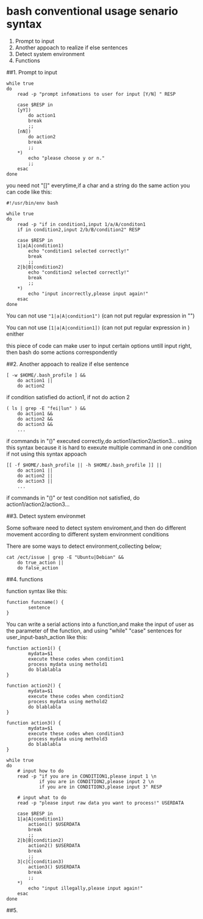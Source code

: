 # bash conventional usage senario syntax 

1. Prompt to input
2. Another appoach to realize if else sentences
3. Detect system environment
4. Functions

##1. Prompt to input

```
while true
do
	read -p "prompt infomations to user for input [Y/N] " RESP

	case $RESP in
	[yY])
		do action1
		break
		;;
	[nN])
		do action2
		break
		;;
	*)
		echo "please choose y or n."
		;;
	esac
done
```

you need not "[]" everytime,if a char and a string do the same action you can 
code like this:

```
#!/usr/bin/env bash

while true
do
	read -p "if in condition1,input 1/a/A/conditon1 
	if in condition2,input 2/b/B/condition2" RESP

	case $RESP in
	1|a|A|condition1)
		echo "condition1 selected correctly!"
		break
		;;
	2|b|B|condition2)
		echo "condition2 selected correctly!"
		break
		;;
	*)
		echo "input incorrectly,please input again!"
	esac
done
```

You can not use `"1|a|A|condition1")` (can not put regular expression in "")

You can not use `[1|a|A|condition1])` (can not put regular expression in ) enither

this piece of code can make user to input certain options untill input right, then bash
do some actions correspondently

##2. Another appoach to realize if else sentence

```
[ -w $HOME/.bash_profile ] &&
	do action1 ||
	do action2
```
if condition satisfied do action1, if not do action 2

```
( ls | grep -E "fei|lun" ) &&
	do action1 &&
	do action2 &&
	do action3 &&
	...
```
if commands in "()" executed correctly,do action1/action2/action3...
using this syntax because it is hard to exexute multiple command in one condition if
not using this syntax appoach

```
[[ -f $HOME/.bash_profile || -h $HOME/.bash_profile ]] ||
	do action1 ||
	do action2 ||
	do action3 ||
	...
```

if commands in "()" or test condition not satisfied, do action1/action2/action3...

##3. Detect system environmet

Some software need to detect system enviroment,and then do different movement according
to different system environment conditions

There are some ways to detect environment,collecting below;

```
cat /ect/issue | grep -E "Ubuntu|Debian" &&
	do true_action ||
	do false_action
```




##4. functions

function syntax like this:

```
function funcname() {
		sentence
}
```

You can write a serial actions into a function,and make the input of user as the 
parameter of the function, and using "while" "case" sentences for user_input-bash_action
like this:

```
function action1() {
		mydata=$1
		execute these codes when condition1
		process mydata using methold1
		do blablabla
}

function action2() {
		mydata=$1
		execute these codes when condition2
		process mydata using methold2
		do blablabla
}

function action3() {
		mydata=$1
		execute these codes when condition3
		process mydata using methold3
		do blablabla
}

while true
do
	# input how to do
	read -p "if you are in CONDITION1,please input 1 \n
			if you are in CONDITION2,please input 2 \n
			if you are in CONDITION3,please input 3" RESP

	# input what to do
	read -p "please input raw data you want to process!" USERDATA

	case $RESP in
	1|a|A|condition1)
		action1() $USERDATA
		break
		;;
	2|b|B|condition2)
		action2() $USERDATA
		break
		;;
	3|c|C|condition3)
		action3() $USERDATA
		break
		;;
	*)
		echo "input illegally,please input again!"
	esac
done
```
		
##5. 
